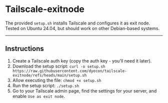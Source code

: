 # Tailscale-exitnode

The provided `setup.sh` installs Tailscale and configures it as exit node.
Tested on Ubuntu 24.04, but should work on other Debian-based systems.

---

## Instructions
1. Create a Tailscale auth key (copy the auth key - you'll need it later).
1. Download the setup script:
`curl -o setup.sh https://raw.githubusercontent.com/dyecon/tailscale-exitnode/refs/heads/main/setup.sh`
1. Allow executing the file:
`chmod +x setup.sh`
1. Run the setup script:
`./setup.sh`
1. Go to your Tailscale admin page, find the settings for your server, and enable `Use as exit node`.